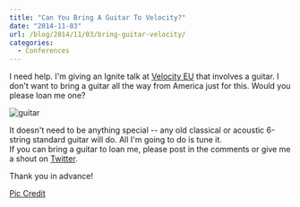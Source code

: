 ```yaml
---
title: "Can You Bring A Guitar To Velocity?"
date: "2014-11-03"
url: /blog/2014/11/03/bring-guitar-velocity/
categories:
  - Conferences
---
```


I need help. I'm giving an Ignite talk at [Velocity
EU](http://velocityconf.com/velocityeu2014/) that involves a guitar. I
don't want to bring a guitar all the way from America just for this. Would you
please loan me one?

![guitar](/media/2014/01/4542297929_49286da35a.jpg)

It doesn't need to be anything special -- any old classical or acoustic 6-string
standard guitar will do. All I'm going to do is tune it.  
If you can bring a guitar to loan me, please post in the comments or give me a
shout on [Twitter](https://twitter.com/xaprb).

Thank you in advance!

[Pic Credit](http://www.flickr.com/photos/doug88888/4542297929/)
